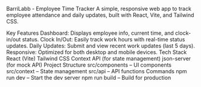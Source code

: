 BarriLabb - Employee Time Tracker
A simple, responsive web app to track employee attendance and daily updates, built with React, Vite, and Tailwind CSS.

Key Features
Dashboard: Displays employee info, current time, and clock-in/out status.
Clock In/Out: Easily track work hours with real-time status updates.
Daily Updates: Submit and view recent work updates (last 5 days).
Responsive: Optimized for both desktop and mobile devices.
Tech Stack
React (Vite)
Tailwind CSS
Context API (for state management)
json-server (for mock API)
Project Structure
src/components – UI components
src/context – State management
src/api – API functions
Commands
npm run dev – Start the dev server
npm run build – Build for production
